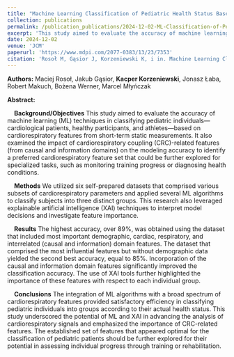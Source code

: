 ```yaml
---
title: "Machine Learning Classification of Pediatric Health Status Based on Cardiorespiratory Signals with Causal and Information Domain Features Applied — An Exploratory Study"
collection: publications
permalink: /publication_publications/2024-12-02-ML-Classification-of-Pediatric-Health-Status
excerpt: 'This study aimed to evaluate the accuracy of machine learning (ML) techniques in classifying pediatric individuals—cardiological patients, healthy participants, and athletes—based on cardiorespiratory features from short-term static measurements'
date: 2024-12-02
venue: 'JCM'
paperurl: 'https://www.mdpi.com/2077-0383/13/23/7353'
citation: 'Rosoł M, Gąsior J, Korzeniewski K, i in. Machine Learning Classification of Pediatric Health Status Based on Cardiorespiratory Signals with Causal and Information Domain Features Applied—An Exploratory Study. Journal of Clinical Medicine. 2024;13:1–28. doi:10.3390/jcm13237353'
---
```

**Authors:**
Maciej Rosoł, Jakub Gąsior, **Kacper Korzeniewski**, Jonasz Łaba, Robert Makuch, Bożena Werner, Marcel Młyńczak

**Abstract:**

&nbsp;&nbsp;&nbsp;&nbsp;**Background/Objectives** This study aimed to evaluate the accuracy of machine learning (ML) techniques in classifying pediatric individuals—cardiological patients, healthy participants, and athletes—based on cardiorespiratory features from short-term static measurements. It also examined the impact of cardiorespiratory coupling (CRC)-related features (from causal and information domains) on the modeling accuracy to identify a preferred cardiorespiratory feature set that could be further explored for specialized tasks, such as monitoring training progress or diagnosing health conditions. 

&nbsp;&nbsp;&nbsp;&nbsp;**Methods** We utilized six self-prepared datasets that comprised various subsets of cardiorespiratory parameters and applied several ML algorithms to classify subjects into three distinct groups. This research also leveraged explainable artificial intelligence (XAI) techniques to interpret model decisions and investigate feature importance. 

&nbsp;&nbsp;&nbsp;&nbsp;**Results** The highest accuracy, over 89%, was obtained using the dataset that included most important demographic, cardiac, respiratory, and interrelated (causal and information) domain features. The dataset that comprised the most influential features but without demographic data yielded the second best accuracy, equal to 85%. Incorporation of the causal and information domain features significantly improved the classification accuracy. The use of XAI tools further highlighted the importance of these features with respect to each individual group. 

&nbsp;&nbsp;&nbsp;&nbsp;**Conclusions** The integration of ML algorithms with a broad spectrum of cardiorespiratory features provided satisfactory efficiency in classifying pediatric individuals into groups according to their actual health status. This study underscored the potential of ML and XAI in advancing the analysis of cardiorespiratory signals and emphasized the importance of CRC-related features. The established set of features that appeared optimal for the classification of pediatric patients should be further explored for their potential in assessing individual progress through training or rehabilitation.